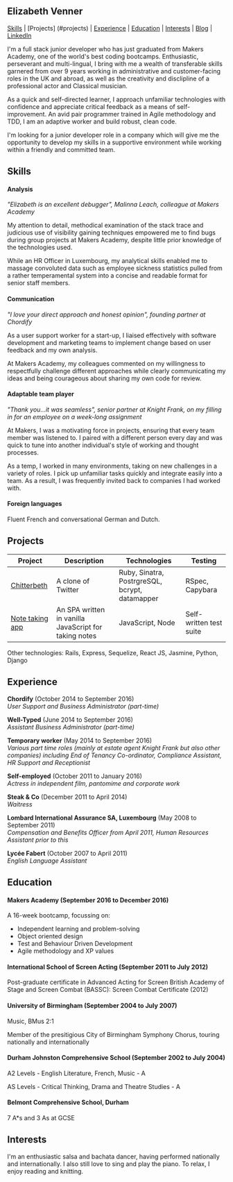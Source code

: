 ## Elizabeth Venner

[Skills](#skills) | [Projects] (#projects) | [Experience](#experience) | [Education](#education) | [Interests](#interests) | [Blog](https://medium.com/@elizabethvenner) | [LinkedIn](https://www.linkedin.com/in/elizabeth-venner-821a9896)

I'm a full stack junior developer who has just graduated from Makers Academy, one of the world's best coding bootcamps. Enthusiastic, perseverant and multi-lingual, I bring with me a wealth of transferable skills garnered from over 9 years working in administrative and customer-facing roles in the UK and abroad, as well as the creativity and disclipline of a professional actor and Classical musician.

As a quick and self-directed learner, I approach unfamiliar technologies with confidence and appreciate critical feedback as a means of self-improvement. An avid pair programmer trained in Agile methodology and TDD, I am an adaptive worker and build robust, clean code. 

I'm looking for a junior developer role in a company which will give me the opportunity to develop my skills in a supportive environment while working within a friendly and committed team.

## Skills

#### Analysis
*"Elizabeth is an excellent debugger", Malinna Leach, colleague at Makers Academy*

My attention to detail, methodical examination of the stack trace and judicious use of visibility gaining techniques empowered me to find bugs during group projects at Makers Academy, despite little prior knowledge of the technologies used.

While an HR Officer in Luxembourg, my analytical skills enabled me to massage convoluted data such as employee sickness statistics pulled from a rather temperamental system into a concise and readable format for senior staff members. 

#### Communication
*"I love your direct approach and honest opinion", founding partner at Chordify*

As a user support worker for a start-up, I liaised effectively with software development and marketing teams to implement change based on user feedback and my own analysis. 

At Makers Academy, my colleagues commented on my willingness to respectfully challenge different approaches while clearly communicating my ideas and being courageous about sharing my own code for review.

#### Adaptable team player
*"Thank you...it was seamless", senior partner at Knight Frank, on my filling in for an employee on a week-long assignment*

At Makers, I was a motivating force in projects, ensuring that every team member was listened to. I paired with a different person every day and was quick to tune into another individual's style of working and thought processes.

As a temp, I worked in many environments, taking on new challenges in a variety of roles. I pick up unfamiliar tasks quickly and integrate easily into a team. As a result, I was frequently invited back to companies I had worked with.

#### Foreign languages

Fluent French and conversational German and Dutch.

## Projects

Project         | Description                                          | Technologies      | Testing
----------------|------------------------------------------------------|-------------------|------------------------
[Chitterbeth](https://github.com/elizabethvenner/chitter-challenge)     | A clone of Twitter                                   | Ruby, Sinatra, PostrgreSQL, bcrypt, datamapper| RSpec, Capybara
[Note taking app](https://github.com/elizabethvenner/notes) | An SPA written in vanilla JavaScript for taking notes| JavaScript, Node  | Self-written test suite

Other technologies: Rails, Express, Sequelize, React JS, Jasmine, Python, Django

## Experience

**Chordify** (October 2014 to September 2016)    
*User Support and Business Administrator (part-time)*  

**Well-Typed** (June 2014 to September 2016)   
*Assistant Business Administrator (part-time)* 

**Temporary worker** (May 2014 to September 2016)   
*Various part time roles (mainly at estate agent Knight Frank but also other companies) including End of Tenancy Co-ordinator, Compliance Assistant, HR Support and Receptionist*

**Self-employed** (October 2011 to January 2016)   
*Actress in independent film, pantomime and corporate work*

**Steak & Co** (December 2011 to April 2014)   
*Waitress*

**Lombard International Assurance SA, Luxembourg** (May 2008 to September 2011)   
*Compensation and Benefits Officer from April 2011, Human Resources Assistant prior to this*

**Lycée Fabert** (October 2007 to April 2011)   
*English Language Assistant*

## Education

#### Makers Academy (September 2016 to December 2016)
A 16-week bootcamp, focussing on:

- Independent learning and problem-solving
- Object oriented design
- Test and Behaviour Driven Development
- Agile methodology and XP values

#### International School of Screen Acting (September 2011 to July 2012)
Post-graduate certificate in Advanced Acting for Screen
British Academy of Stage and Screen Combat (BASSC): Screen Combat Certificate (2012)

#### University of Birmingham (September 2004 to July 2007)
Music, BMus 2:1

Member of the presitigious City of Birmingham Symphony Chorus, touring nationally and internationally

#### Durham Johnston Comprehensive School (September 2002 to July 2004)
A2 Levels - English Literature, French, Music - A

AS Levels - Critical Thinking, Drama and Theatre Studies - A

#### Belmont Comprehensive School, Durham
7 A\*s and 3 As at GCSE

## Interests
I'm an enthusiastic salsa and bachata dancer, having performed nationally and internationally. I also still love to sing and play the piano. To relax, I enjoy reading and knitting.

